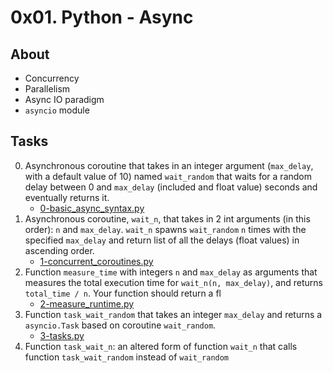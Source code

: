 # 0x01. Python - Async

## About
- Concurrency
- Parallelism
- Async IO paradigm
- `asyncio` module

## Tasks
0. Asynchronous coroutine that takes in an integer argument (`max_delay`, with a default value of 10) named `wait_random` that waits for a random delay between 0 and `max_delay` (included and float value) seconds and eventually returns it.
    * [0-basic_async_syntax.py](0-basic_async_syntax.py)
1. Asynchronous coroutine, `wait_n`, that takes in 2 int arguments (in this order): `n` and `max_delay`. `wait_n` spawns `wait_random` `n` times with the specified `max_delay` and return  list of all the delays (float values) in ascending order.
    * [1-concurrent_coroutines.py](1-concurrent_coroutines.py)
2. Function `measure_time` with integers `n` and `max_delay` as arguments that measures the total execution time for `wait_n(n, max_delay)`, and returns `total_time / n`. Your function should return a fl
    * [2-measure_runtime.py](2-measure_runtime.py)
3. Function `task_wait_random` that takes an integer `max_delay` and returns a `asyncio.Task` based on  coroutine `wait_random`.
    * [3-tasks.py](3-tasks.py)
4. Function `task_wait_n`: an altered form of function `wait_n` that calls function `task_wait_random` instead of `wait_random`

